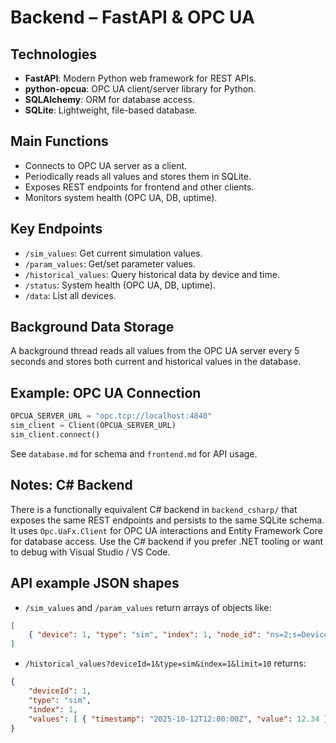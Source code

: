 # Backend – FastAPI & OPC UA

## Technologies
- **FastAPI**: Modern Python web framework for REST APIs.
- **python-opcua**: OPC UA client/server library for Python.
- **SQLAlchemy**: ORM for database access.
- **SQLite**: Lightweight, file-based database.

## Main Functions
- Connects to OPC UA server as a client.
- Periodically reads all values and stores them in SQLite.
- Exposes REST endpoints for frontend and other clients.
- Monitors system health (OPC UA, DB, uptime).

## Key Endpoints
- `/sim_values`: Get current simulation values.
- `/param_values`: Get/set parameter values.
- `/historical_values`: Query historical data by device and time.
- `/status`: System health (OPC UA, DB, uptime).
- `/data`: List all devices.

## Background Data Storage
A background thread reads all values from the OPC UA server every 5 seconds and stores both current and historical values in the database.

## Example: OPC UA Connection
```python
OPCUA_SERVER_URL = "opc.tcp://localhost:4840"
sim_client = Client(OPCUA_SERVER_URL)
sim_client.connect()
```

See `database.md` for schema and `frontend.md` for API usage.

## Notes: C# Backend

There is a functionally equivalent C# backend in `backend_csharp/` that exposes the same REST endpoints and persists to the same SQLite schema. It uses `Opc.UaFx.Client` for OPC UA interactions and Entity Framework Core for database access. Use the C# backend if you prefer .NET tooling or want to debug with Visual Studio / VS Code.

## API example JSON shapes

- `/sim_values` and `/param_values` return arrays of objects like:

```json
[
	{ "device": 1, "type": "sim", "index": 1, "node_id": "ns=2;s=Device1.SimValue1", "value": 12.34 }
]
```

- `/historical_values?deviceId=1&type=sim&index=1&limit=10` returns:

```json
{
	"deviceId": 1,
	"type": "sim",
	"index": 1,
	"values": [ { "timestamp": "2025-10-12T12:00:00Z", "value": 12.34 }, ... ]
}
```


